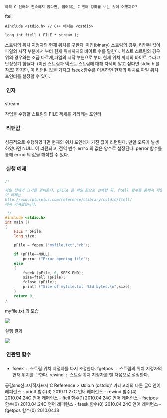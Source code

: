 

```warning
아직 C 언어와 친숙하지 않다면, 씹어먹는 C 언어 강좌를 보는 것이 어떻까요?

```


ftell

```info
#include <stdio.h> // C++ 에서는 <cstdio>

long int ftell ( FILE * stream );

```

스트림의 위치 지정자의 현재 위치를 구한다. 
이진(binary) 스트림의 경우, 리턴된 값이 파일의 시작 부분에서 부터 현재 위치까지의 바이트 수를 말한다. 
텍스트 스트림의 경우 위의 경우와는 조금 다르게,파일의 시작 부분으로 부터 현재 위치 까지의 바이트 수라고 단정짓기 힘들다. 
(이진 스트림과 텍스트 스트림에 대해 자세히 알고 싶다면 stdio.h 를 참조) 하지만, 이 리턴된 값을 가지고 fseek 함수를 이용하면 현재의 위치로 파일 위치 포인터를 설정할 수 있다. 

###  인자
### 
stream

작업을 수행할 스트림의 FILE 객체를 가리키는 포인터 

###  리턴값
### 
성공적으로 수행하였다면 현재의 위치 포인터가 가진 값이 리턴된다. 
만일 오류가 발생하였다면 NULL 이 리턴되고, 전역 변수 errno 의 값은 양수로 설정된다. perror 함수를 통해 errno 의 값을 해석할 수 있다. 

###  실행 예제
### 
```cpp
/* 

파일 전체의 크기를 읽어온다. pFile 을 파일 끝으로 선택한 뒤, ftell 함수를 통해서 파일 처음 부터 pFile 까지, 즉 파일 처음 부터 끝 까지의 바이트 수를 계산한다. 
이 예제는 
http://www.cplusplus.com/reference/clibrary/cstdio/ftell/
에서 가져왔습니다. 

 */
#include <stdio.h>
int main ()
{
    FILE * pFile;
    long size;

    pFile = fopen ("myfile.txt","rb");

    if (pFile==NULL) 
        perror ("Error opening file");
    else
    {
        fseek (pFile, 0, SEEK_END);
        size=ftell (pFile);
        fclose (pFile);
        printf ("Size of myfile.txt: %ld bytes.\n",size);
    }
    return 0;
}
```


myfile.txt 의 모습

![](http://img1.daumcdn.net/thumb/R1920x0/?fname=http%3A%2F%2Fcfile25.uf.tistory.com%2Fimage%2F1858FF104BD2ACF234484A)

실행 결과

![](http://img1.daumcdn.net/thumb/R1920x0/?fname=http%3A%2F%2Fcfile2.uf.tistory.com%2Fimage%2F134E27104BD2ACF2879D3F)


###  연관된 함수
### 
* fseek  :  스트림 위치 지정자를 다시 조정한다. 
fgetpos  :  스트림의 위치 지정자의 현재 위치를 구한다. rewind  :  스트림 위치 지정자를 맨 처음으로 설정한다.

공감sns신고저작자표시'C Reference > stdio.h (cstdio)' 카테고리의 다른 글C 언어 레퍼런스 - printf 함수(3)
2010.11.27C 언어 레퍼런스 - rewind 함수(4)
2010.04.24C 언어 레퍼런스 - ftell 함수(1)
2010.04.24C 언어 레퍼런스 - fsetpos 함수(0)
2010.04.24C 언어 레퍼런스 - fseek 함수(0)
2010.04.24C 언어 레퍼런스 - fgetpos 함수(0)
2010.04.18

